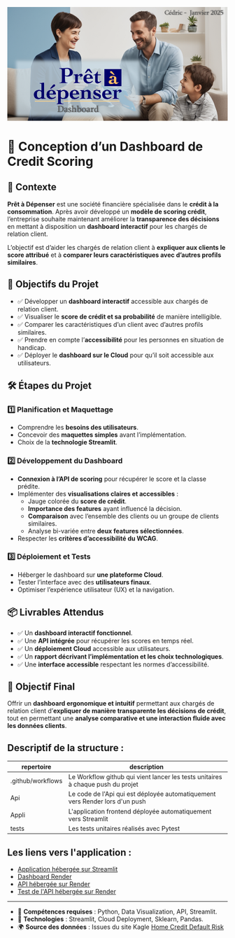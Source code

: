 ![Entete](images/projet.png)

# 📌 Conception d’un Dashboard de Credit Scoring

## 📖 Contexte
**Prêt à Dépenser** est une société financière spécialisée dans le **crédit à la consommation**. Après avoir développé un **modèle de scoring crédit**, l’entreprise souhaite maintenant améliorer la **transparence des décisions** en mettant à disposition un **dashboard interactif** pour les chargés de relation client.

L’objectif est d’aider les chargés de relation client à **expliquer aux clients le score attribué** et à **comparer leurs caractéristiques avec d’autres profils similaires**.

## 🎯 Objectifs du Projet
- ✅ Développer un **dashboard interactif** accessible aux chargés de relation client.
- ✅ Visualiser le **score de crédit et sa probabilité** de manière intelligible.
- ✅ Comparer les caractéristiques d’un client avec d’autres profils similaires.
- ✅ Prendre en compte l’**accessibilité** pour les personnes en situation de handicap.
- ✅ Déployer le **dashboard sur le Cloud** pour qu’il soit accessible aux utilisateurs.

## 🛠️ Étapes du Projet

### 1️⃣ **Planification et Maquettage**
- Comprendre les **besoins des utilisateurs**.
- Concevoir des **maquettes simples** avant l’implémentation.
- Choix de la **technologie Streamlit**.

### 2️⃣ **Développement du Dashboard**
- **Connexion à l’API de scoring** pour récupérer le score et la classe prédite.
- Implémenter des **visualisations claires et accessibles** :
  - Jauge colorée du **score de crédit**.
  - **Importance des features** ayant influencé la décision.
  - **Comparaison** avec l’ensemble des clients ou un groupe de clients similaires.
  - Analyse bi-variée entre **deux features sélectionnées**.
- Respecter les **critères d’accessibilité du WCAG**.

### 3️⃣ **Déploiement et Tests**
- Héberger le dashboard sur **une plateforme Cloud**.
- Tester l’interface avec des **utilisateurs finaux**.
- Optimiser l’expérience utilisateur (UX) et la navigation.

## 📦 Livrables Attendus
- ✅ Un **dashboard interactif fonctionnel**.
- ✅ Une **API intégrée** pour récupérer les scores en temps réel.
- ✅ Un **déploiement Cloud** accessible aux utilisateurs.
- ✅ Un **rapport décrivant l’implémentation et les choix technologiques**.
- ✅ Une **interface accessible** respectant les normes d’accessibilité.

## 🚀 Objectif Final
Offrir un **dashboard ergonomique et intuitif** permettant aux chargés de relation client d’**expliquer de manière transparente les décisions de crédit**, tout en permettant une **analyse comparative et une interaction fluide avec les données clients**.

## Descriptif de la structure :

repertoire			| description
------------------- | -----------
.github/workflows 	| Le Workflow github qui vient lancer les tests unitaires à chaque push du projet
Api 				| Le code de l'Api qui est déployée automatiquement vers Render lors d'un push
Appli				| L'application frontend déployée automatiquement vers Streamlit
tests				| Les tests unitaires réalisés avec Pytest

## Les liens vers l'application :

- [Application hébergée sur Streamlit](https://ocp8-froidure.streamlit.app/)
- [Dashboard Render](https://dashboard.render.com/)
- [API hébergée sur Render](https://ocp7-api.onrender.com/)
- [Test de l'API hébergée sur Render](https://ocp7-api.onrender.com/docs/)

---
- 👥 **Compétences requises** : Python, Data Visualization, API, Streamlit.
- 📅 **Technologies** : Streamlit, Cloud Deployment, Sklearn, Pandas.
- 🌍 **Source des données** : Issues du site Kagle [Home Credit Default Risk](https://www.kaggle.com/c/home-credit-default-risk/data)
